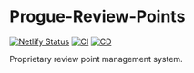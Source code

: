 # Progue-Review-Points 
[![Netlify Status](https://api.netlify.com/api/v1/badges/c4dfe46d-1ed9-4ae3-90fd-e065dc44edcd/deploy-status)](https://app.netlify.com/sites/wonderful-alfajores-a0a1c0/deploys) 
[![CI](https://github.com/lucasbrsa/Progue-Review-Points/workflows/CI/badge.svg)](https://github.com/lucasbrsa/Progue-Review-Points/actions)
[![CD](https://github.com/lucasbrsa/Progue-Review-Points/workflows/deploy/badge.svg)](https://github.com/lucasbrsa/Progue-Review-Points/actions)

Proprietary review point management system. 
